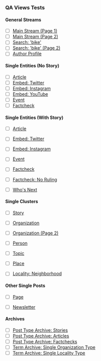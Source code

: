 ### QA Views Tests

#### General Streams

- [ ] [Main Stream (Page 1)](http://staging.billypenn.com/)
- [ ] [Main Stream (Page 2)](http://staging.billypenn.com/page/2/)
- [ ] [Search: 'bike'](http://staging.billypenn.com/?s=bike)
- [ ] [Search: 'bike' (Page 2)](http://staging.billypenn.com/page/2/?s=bike)
- [ ] [Author Profile](https://staging.billypenn.com/about/anna-orso/)

#### Single Entities (No Story)

- [ ] [Article](https://staging.billypenn.com/2017/03/10/why-old-dead-bodies-will-accidentally-surface-in-philadelphia-again/)
- [ ] [Embed: Twitter](https://staging.billypenn.com/2017/03/10/josh-hart-leads-villanova-over-seton-hall-in-big-east-semis-thriller/)
- [ ] [Embed: Instagram](https://staging.billypenn.com/2017/03/10/craftsman-row-saloon-has-a-lucky-charms-shake/)
- [ ] [Embed: YouTube](https://staging.billypenn.com/2017/09/03/heres-what-it-was-like-to-check-in-at-phl-airport-in-the-1970s/)
- [ ] [Event](https://staging.billypenn.com/2017/03/10/drink-local-stouts-instead-of-guinness/)
- [ ] [Factcheck](https://staging.billypenn.com/2017/09/01/why-the-black-lives-matter-protest-outside-a-philly-police-officers-home-was-not-illegal-occupation/)

#### Single Entities (With Story)

- [ ] [Article](https://staging.billypenn.com/2017/09/15/philly-parking-day-50-parking-spots-become-pop-up-plazas-today/)
- [ ] [Embed: Twitter](https://staging.billypenn.com/2017/03/04/this-drone-photo-provides-a-striking-view-of-the-broken-and-toppled-headstones-at-the-mount-carmel-jewish-cemetery/)
- [ ] [Embed: Instagram](https://staging.billypenn.com/2017/03/10/this-is-how-we-roll/)
- [ ] [Event](https://staging.billypenn.com/2017/09/15/making-technology-work-for-returning-citizens/)
- [ ] [Factcheck](http://staging.billypenn.com/2017/02/21/whats-missing-from-amtraks-claim-that-we-rely-more-than-ever-on-trains/)
- [ ] [Factcheck: No Ruling](https://staging.billypenn.com/2016/09/02/does-pennsylvania-really-have-the-power-to-decide-the-president/)
- [ ] [Who's Next](https://staging.billypenn.com/2017/03/01/whos-next-bartenders-15-young-drink-maestros-elevating-phillys-booze-game/)


#### Single Clusters

- [ ] [Story](https://staging.billypenn.com/stories/muslim-travel-ban/)
- [ ] [Organization](http://staging.billypenn.com/organizations/city-council/)
- [ ] [Organization (Page 2)](http://staging.billypenn.com/organizations/city-council/page/2/)
- [ ] [Person](http://staging.billypenn.com/people/kathleen-kane/)
- [ ] [Topic](http://staging.billypenn.com/topics/food/)
- [ ] [Place](http://staging.billypenn.com/places/city-hall/)
- [ ] [Locality: Neighborhood](http://staging.billypenn.com/neighborhoods/fishtown/)


#### Other Single Posts

- [ ] [Page](http://staging.billypenn.com/about/)
- [ ] [Newsletter](http://staging.billypenn.com/newsletters/kenney-begins-his-town-hall-circuit-murder-trial-starts-for-teacher-killed-in-08-vote-billy-penn/)


#### Archives

- [ ] [Post Type Archive: Stories](http://staging.billypenn.com/stories/)
- [ ] [Post Type Archive: Articles](https://staging.billypenn.com/articles)
- [ ] [Post Type Archive: Factchecks](https://staging.billypenn.com/factchecks/)
- [ ] [Term Archive: Single Organization Type](http://staging.billypenn.com/organizations/types/education/)
- [ ] [Term Archive: Single Locality Type](http://staging.billypenn.com/neighborhoods/)
